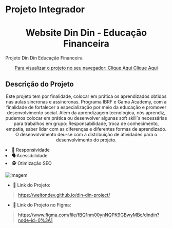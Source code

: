 # Projeto Integrador 

<h1 align="center">Website Din Din - Educação Financeira</h1>
Projeto Din Din Educação Financeira<a href=images/dindin-logo-white.png


<br>
<p align="center"> Para visualizar o projeto no seu navegador:
 <a href="https:// https://user-images.githubusercontent.com/50848988/239696592-73c42717-4210-4226-86c4-7158a505e32c.gif/"> Clique Aqui <a/>
 <a href="https://https://www.figma.com/file/fBQ1nm00ynNQPK9GBwyMBc/dindin?node-id=0%3A1/"> Clique Aqui <a/>

## Descrição do Projeto
<p align="center">
Este projeto tem por finalidade, colocar em prática os aprendizados obtidos nas aulas sincronas e assincronas. 
Programa IBRF e Gama Academy, com a finalidade de fortalecer a especialização por meio da educação e promover desenvolvimento social.
	 Além da aprendizagem tecnológica, nós aprendiz, pudemos colocar em prática ou desenvolver algunas soft skill´s necessárias para trabalhos em  grupo:
	 Responsabilidade, troca de conhecimento, empatia, saber lidar com as diferenças e diferentes formas de aprendizado.
	O desenvolvimento deu-se com a distribuição de atividades para o desenvolvimento do projeto.
	<p
#  ![logo](https://github.com/WeltonDev/din-din-project/blob/main/images/dindin-logo-white.png)  Din Din Finanças 
##  ✅💻 Primeiro projeto desenvolvido no Gama Experience 41. 
### 🟢🟣 Atividade realizada com o intuito de consolidar os conhecimentos adquiridos em HTML, CSS, Git e GitHub.

- 📲 Responsividade 
- 🗣️Acessibilidade 
- 🕵 Otimização SEO

![imagem](https://github.com/images/dindin-logo-white.png)

* 🔗 Link do Projeto:
> https://weltondev.github.io/din-din-project/
* 🔗 Link do Projeto no Figma:
> https://www.figma.com/file/fBQ1nm00ynNQPK9GBwyMBc/dindin?node-id=0%3A1
	
	











